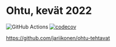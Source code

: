 # Ohtu, kevät 2022

![GitHub Actions](https://github.com/jariikonen/ohtu-2022-viikko1/workflows/CI/badge.svg)
[![codecov](https://codecov.io/gh/jariikonen/ohtu-2022-viikko1/branch/main/graph/badge.svg?token=T9Y1X4IV9O)](https://codecov.io/gh/jariikonen/ohtu-2022-viikko1)

https://github.com/jariikonen/ohtu-tehtavat
